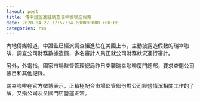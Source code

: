 ```yaml
---
layout: post
title: 傳中證監進駐調查瑞幸咖啡造假案
date: 2020-04-27 17:57:14.000000000 +08:00
categories: rss
---
```


內地傳媒報道，中證監已經派調查組進駐在美國上市，主動披露造假數的瑞幸咖啡，調查公司財務數據造假，多名審計人員正就公司財務狀況進行審計。

另外，外電指，國家市場監督管理總局昨日突襲瑞幸咖啡廈門總部，要求查閱公司帳目和其他記錄。

瑞幸咖啡在官方微博表示，正積極配合市場監管部份對公司經營情況相關工作的了解，又指公司及全國門店營運正常。
